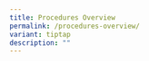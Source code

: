```yaml
---
title: Procedures Overview
permalink: /procedures-overview/
variant: tiptap
description: ""
---
```

<p></p>
